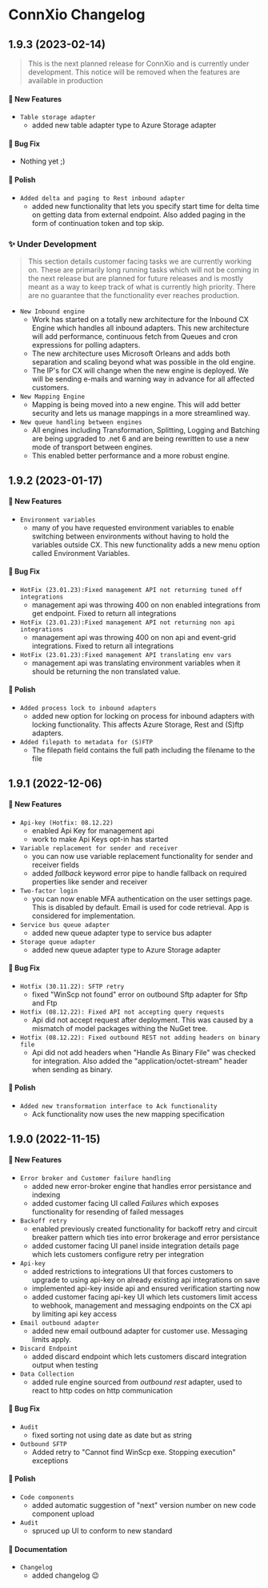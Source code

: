 # ConnXio Changelog

## 1.9.3 (2023-02-14)

> This is the next planned release for ConnXio and is currently under development. This notice will be removed when the features are available in production

#### :rocket: New Features

- `Table storage adapter`
  - added new table adapter type to Azure Storage adapter

#### :bug: Bug Fix

- Nothing yet ;)

#### :nail_care: Polish

- `Added delta and paging to Rest inbound adapter`
  - added new functionality that lets you specify start time for delta time on getting data from external endpoint. Also added paging in the form of continuation token and top skip.

### :sparkles: Under Development

> This section details customer facing tasks we are currently working on. These are primarily long running tasks which will not be coming in the next release but are planned for future releases and is mostly meant as a way to keep track of what is currently high priority. There are no guarantee that the functionality ever reaches production.

- `New Inbound engine`
  - Work has started on a totally new architecture for the Inbound CX Engine which handles all inbound adapters. This new architecture will add performance, continuous fetch from Queues and cron expressions for polling adapters.
  - The new architecture uses Microsoft Orleans and adds both separation and scaling beyond what was possible in the old engine.
  - The IP's for CX will change when the new engine is deployed. We will be sending e-mails and warning way in advance for all affected customers.
- `New Mapping Engine`
  - Mapping is being moved into a new engine. This will add better security and lets us manage mappings in a more streamlined way.
- `New queue handling between engines`
  - All engines including Transformation, Splitting, Logging and Batching are being upgraded to .net 6 and are being rewritten to use a new mode of transport between engines.
  - This enabled better performance and a more robust engine.

## 1.9.2 (2023-01-17)

#### :rocket: New Features

- `Environment variables`
  - many of you have requested environment variables to enable switching between environments without having to hold the variables outside CX. This new functionality adds a new menu option called Environment Variables.

#### :bug: Bug Fix

- `HotFix (23.01.23):Fixed management API not returning tuned off integrations`
  - management api was throwing 400 on non enabled integrations from get endpoint. Fixed to return all integrations
- `HotFix (23.01.23):Fixed management API not returning non api integrations`
  - management api was throwing 400 on non api and event-grid integrations. Fixed to return all integrations
- `HotFix (23.01.23):Fixed management API translating env vars`
  - management api was translating environment variables when it should be returning the non translated value.

#### :nail_care: Polish

- `Added process lock to inbound adapters`
  - added new option for locking on process for inbound adapters with locking functionality. This affects Azure Storage, Rest and (S)ftp adapters.
- `Added filepath to metadata for (S)FTP`
  - The filepath field contains the full path including the filename to the file

## 1.9.1 (2022-12-06)

#### :rocket: New Features

- `Api-key (Hotfix: 08.12.22)`
  - enabled Api Key for management api
  - work to make Api Keys opt-in has started
- `Variable replacement for sender and receiver`
  - you can now use variable replacement functionality for sender and receiver fields
  - added *fallback* keyword error pipe to handle fallback on required properties like sender and receiver
- `Two-factor login`
  - you can now enable MFA authentication on the user settings page. This is disabled by default. Email is used for code retrieval. App is considered for implementation.
- `Service bus queue adapter`
  - added new queue adapter type to service bus adapter
- `Storage queue adapter`
  - added new queue adapter type to Azure Storage adapter

#### :bug: Bug Fix

- `Hotfix (30.11.22): SFTP retry`
  - fixed "WinScp not found" error on outbound Sftp adapter for Sftp and Ftp
- `Hotfix (08.12.22): Fixed API not accepting query requests`
  - Api did not accept request after deployment. This was caused by a mismatch of model packages withing the NuGet tree.
- `Hotfix (08.12.22): Fixed outbound REST not adding headers on binary file`
  - Api did not add headers when "Handle As Binary File" was checked for integration. Also added the "application/octet-stream" header when sending as binary.

#### :nail_care: Polish

- `Added new transformation interface to Ack functionality`
  - Ack functionality now uses the new mapping specification

## 1.9.0 (2022-11-15)

#### :rocket: New Features

- `Error broker and Customer failure handling`
  - added new error-broker engine that handles error persistance and indexing
  - added customer facing UI called _Failures_ which exposes functionality for resending of failed messages
- `Backoff retry`
  - enabled previously created functionality for backoff retry and circuit breaker pattern which ties into error brokerage and error persistance
  - added customer facing UI panel inside integration details page which lets customers configure retry per integration
- `Api-key`
  - added restrictions to integrations UI that forces customers to upgrade to using api-key on already existing api integrations on save
  - implemented api-key inside api and ensured verification starting now
  - added customer facing api-key UI which lets customers limit access to webhook, management and messaging endpoints on the CX api by limiting api key access
- `Email outbound adapter`
  - added new email outbound adapter for customer use. Messaging limits apply.
- `Discard Endpoint`
  - added discard endpoint which lets customers discard integration output when testing
- `Data Collection`
  - added rule engine sourced from _outbound rest_ adapter, used to react to http codes on http communication

#### :bug: Bug Fix

- `Audit`
  - fixed sorting not using date as date but as string
- `Outbound SFTP`
  - Added retry to "Cannot find WinScp exe. Stopping execution" exceptions

#### :nail_care: Polish

- `Code components`
  - added automatic suggestion of "next" version number on new code component upload
- `Audit`
  - spruced up UI to conform to new standard

#### :memo: Documentation

- `Changelog`
  - added changelog 😉


